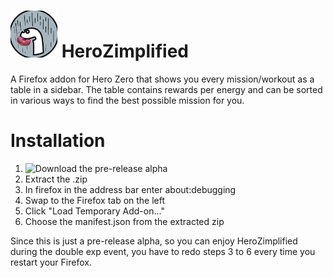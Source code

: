# <img src="/pretty/denodonut.png" width="75"/>  HeroZimplified

A Firefox addon for Hero Zero that shows you every mission/workout as a table in a sidebar. The table contains rewards per energy and can be sorted in various ways to find the best possible mission for you.


# Installation

1. ![Download the pre-release alpha](https://github.com/mayiflex/HeroZimplified/releases/tag/alpha)
2. Extract the .zip
3. In firefox in the address bar enter about:debugging
4. Swap to the Firefox tab on the left
5. Click "Load Temporary Add-on..."
6. Choose the manifest.json from the extracted zip

Since this is just a pre-release alpha, so you can enjoy HeroZimplified during the double exp event, you have to redo steps 3 to 6 every time you restart your Firefox.
